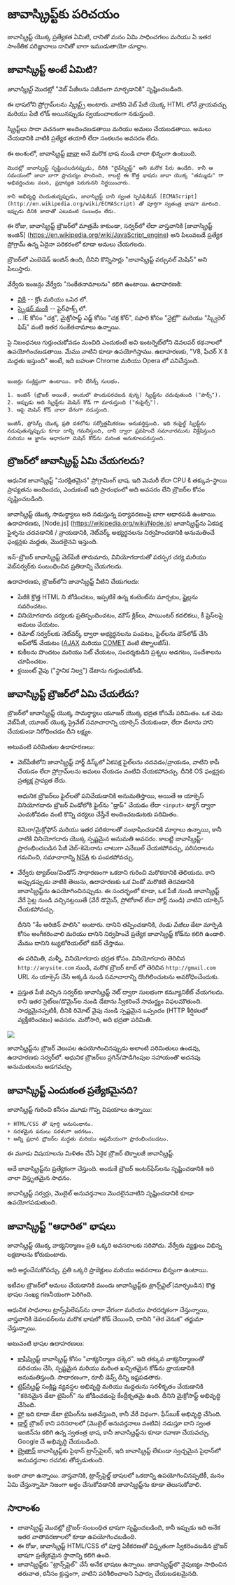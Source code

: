 # జావాస్క్రిప్ట్‌కు పరిచయం

జావాస్క్రిప్ట్ యొక్క ప్రత్యేకత ఏమిటి, దానితో మనం ఏమి సాధించగలం మరియు ఏ ఇతర సాంకేతిక పరిజ్ఞానాలు దానితో బాగా ఇముడుతాయో చూద్దాం.

## జావాస్క్రిప్ట్ అంటే ఏమిటి?

*జావాస్క్రిప్ట్* మొదట్లో "వెబ్ పేజీలను సజీవంగా మార్చడానికి" సృష్టించబడింది.

ఈ భాషలోని ప్రోగ్రామ్‌లను *స్క్రిప్ట్స్* అంటారు. వాటిని వెబ్ పేజీ యొక్క HTML లోనే వ్రాయవచ్చు మరియు పేజీ లోడ్ అయినప్పుడు స్వయంచాలకంగా నడుస్తుంది.

స్క్రిప్ట్‌లు సాదా వచనంగా అందించబడతాయి మరియు అమలు చేయబడతాయి. అమలు చేయడానికి వాటికి ప్రత్యేక తయారీ లేదా సంకలనం అవసరం లేదు.

ఈ అంశంలో, జావాస్క్రిప్ట్ [జావా](https://en.wikipedia.org/wiki/Java_(programming_language)) అనే మరొక భాష నుండి చాలా భిన్నంగా ఉంటుంది.

```smart header="దీన్ని <u>జావా</u>స్క్రిప్ట్ అని ఎందుకు పిలుస్తారు?"
మొదట్లో జావాస్క్రిప్ట్ సృష్టించబడినప్పుడు, దీనికి "లైవ్‌స్క్రిప్ట్" అని మరొక పేరు ఉండేది. కానీ ఆ సమయంలో జావా బాగా ప్రాచుర్యం పొందింది, కాబట్టి ఈ కొత్త భాషను జావా యొక్క "తమ్ముడు" గా అభివర్ణించుట వలన, ప్రధాన్యత పెరుగునని నిర్ణయించారు.

కాని అభివృద్ధి చెందుతున్నప్పుడు, జావాస్క్రిప్ట్ దాని స్వంత స్పెసిఫికేషన్ [ECMAScript] (http://en.wikipedia.org/wiki/ECMAScript) తో పూర్తిగా స్వతంత్ర భాషగా మారింది. ఇప్పుడు దీనికి జావాతో ఎటువంటి సంబంధం లేదు.
```

ఈ రోజు, జావాస్క్రిప్ట్ బ్రౌజర్‌లో మాత్రమే కాకుండా, సర్వర్‌లో లేదా వాస్తవానికి [జావాస్క్రిప్ట్ ఇంజిన్] (https://en.wikipedia.org/wiki/JavaScript_engine) అని పిలువబడే ప్రత్యేక ప్రోగ్రామ్ ఉన్న ఏదైనా పరికరంలో కూడా అమలు చేయగలదు.

బ్రౌజర్‌లో ఎంబెడెడ్ ఇంజిన్ ఉంది, దీనిని కొన్నిసార్లు "జావాస్క్రిప్ట్ వర్చువల్ మెషిన్" అని పిలుస్తారు.

వేర్వేరు ఇంజన్లు వేర్వేరు "సంకేతనామాలను" కలిగి ఉంటాయి. ఉదాహరణకి:

- [వి8](https://en.wikipedia.org/wiki/V8_(JavaScript_engine)) -- క్రోం మరియు ఒపెర లో.
- [స్పైడర్ మంకీ](https://en.wikipedia.org/wiki/SpiderMonkey) -- ఫైర్‌ఫాక్స్ లో.
- ...IE కోసం "చక్ర", మైక్రోసాఫ్ట్ ఎడ్జ్ కోసం "చక్ర కోర్", సఫారి కోసం "నైట్రో" మరియు "స్క్విరెల్ ఫిష్" వంటి ఇతర సంకేతనామాలు ఉన్నాయి.

పై నిబంధనలు గుర్తుంచుకోవడం మంచిది ఎందుకంటే అవి ఇంటర్నెట్‌లోని డెవలపర్ కథనాలలో ఉపయోగించబడతాయి. మేము వాటిని కూడా ఉపయోగిస్తాము. ఉదాహరణకు, "V8, ఫీచర్ X కి మద్దతు ఇస్తుంది" అంటే, ఇది బహుశా Chrome మరియు Opera లో పనిచేస్తుంది.

```smart header="ఇంజన్లు ఎలా పని చేస్తాయి?"

ఇంజన్లు సంక్లిష్టంగా ఉంటాయి. కానీ బేసిక్స్ సులభం.

1. ఇంజిన్ (బ్రౌజర్ అయితే, అందులొ పొందుపరచబడి వున్న) స్క్రిప్ట్‌ను చదువుతుంది ("పార్స్").
2. అప్పుడు అది స్క్రిప్ట్‌ను మెషిన్ కోడ్ గా మారుస్తుంది ("కంపైల్స్").
3. ఆపై మెషిన్ కోడ్ చాలా వేగంగా నడుస్తుంది.

ఇంజిన్, ప్రోసెస్స్ యొక్క ప్రతి దశలోను సర్వోత్తమీకరణం అనువర్తిస్తుంది. ఇది కంపైల్డ్ స్క్రిప్ట్‌ను నడుపుతున్నప్పుడు కూడా దాన్ని గమనిస్తుంది, దాని ద్వారా ప్రవహించే సమాచారమును విశ్లేషిస్తుంది మరియు ఆ జ్ఞానం ఆధారంగా మెషిన్ కోడ్‌ను మరింత అనుకూలపరుస్తుంది.
```

## బ్రౌజర్‌లో జావాస్క్రిప్ట్ ఏమి చేయగలదు?

ఆధునిక జావాస్క్రిప్ట్ "సురక్షితమైన" ప్రోగ్రామింగ్ భాష. ఇది మెమరీ లేదా CPU కి తక్కువ-స్థాయి ప్రాప్యతను అందించదు, ఎందుకంటే ఇది ప్రారంభంలో అది అవసరం లేని బ్రౌజర్‌ల కోసం సృష్టించబడింది.

జావాస్క్రిప్ట్ యొక్క సామర్థ్యాలు అది నడుస్తున్న పర్యావరణంపై బాగా ఆధారపడి ఉంటాయి. ఉదాహరణకు, [Node.js] (https://wikipedia.org/wiki/Node.js) జావాస్క్రిప్ట్‌ను ఏకపక్ష ఫైళ్ళను చదవడానికి / వ్రాయడానికి, నెట్‌వర్క్ అభ్యర్థనలను నిర్వహించడానికి అనుమతించే ఫంక్షన్లకు మద్దతు, మొదలైనవి ఇస్తుంది.

ఇన్-బ్రౌజర్ జావాస్క్రిప్ట్ వెబ్‌పేజీ తారుమారు, వినియోగదారుతో పరస్పర చర్య మరియు వెబ్‌సర్వర్‌కు సంబంధించిన ప్రతిదాన్ని చేయగలదు.

ఉదాహరణకు, బ్రౌజర్‌లోని జావాస్క్రిప్ట్ వీటిని చేయగలదు:

- పేజీకి క్రొత్త HTML ని జోడించటం, ఇప్పటికే ఉన్న కంటెంట్‌ను మార్చటం, ష్టైల్లను సవరించటం.
- వినియోగదారు చర్యలకు ప్రతిస్పందించటం, మౌస్ క్లిక్‌లు, పాయింటర్ కదలికలు, కీ ప్రెస్‌లపై అమలు చేయటం.
- రిమోట్ సర్వర్‌లకు నెట్‌వర్క్ ద్వారా అభ్యర్థనలను పంపటం, ఫైల్‌లను డౌన్‌లోడ్ చేసి అప్‌లోడ్ చేయటం ([AJAX](https://en.wikipedia.org/wiki/Ajax_(programming)) మరియు [COMET](https://en.wikipedia.org/wiki/Comet_(programming)) వంటి టెక్నాలజీస్).
- కుకీలను పొందటం మరియు సెట్ చేయటం, సందర్శకుడిని ప్రశ్నలు అడగటం, సందేశాలను చూపించటం.
- క్లయింట్ వైపు ("స్థానిక నిల్వ") డేటాను గుర్తుంచుకోండి.

## జావాస్క్రిప్ట్ బ్రౌజర్‌లో ఏమి చేయలేదు?

బ్రౌజర్‌లో జావాస్క్రిప్ట్ యొక్క సామర్థ్యాలు యూజర్ యొక్క భద్రత కోసమే పరిమితం. ఒక చెడు వెబ్‌పేజీ, యూజర్ యొక్క ప్రైవేట్ సమాచారాన్ని యాక్సెస్ చేయకుండా, లేదా డేటాను హాని చేయకుండా నిరోధించడం దీని లక్ష్యం.

అటువంటి పరిమితుల ఉదాహరణలు:

- వెబ్‌పేజీలోని జావాస్క్రిప్ట్ హార్డ్ డిస్క్‌లో ఏకపక్ష ఫైల్‌లను చదవడం/వ్రాయడం, వాటిని కాపీ చేయడం లేదా ప్రోగ్రామ్‌లను అమలు చేయడం వంటివి చేయకపోవచ్చు. దీనికి OS ఫంక్షన్లకు ప్రత్యక్ష ప్రాప్యత లేదు.

  ఆధునిక బ్రౌజర్‌లు ఫైల్‌లతో పనిచేయడానికి అనుమతిస్తాయి, అయితే ఆ యాక్సెస్ వినియోగదారు బ్రౌజర్ విండోలోకి ఫైల్‌ను "డ్రాప్" చేయడం లేదా `<input>` ట్యాగ్ ద్వారా ఎంచుకోవడం వంటి కొన్ని చర్యలు చేస్తేనే అందించబడుటకు పరిమితం.

  కెమెరా/మైక్రోఫోన్ మరియు ఇతర పరికరాలతో సంభాషించడానికి మార్గాలు ఉన్నాయి, కానీ వాటికి వినియోగదారు యొక్క స్పష్టమైన అనుమతి అవసరం. కాబట్టి జావాస్క్రిప్ట్-ప్రారంభించబడిన పేజీ వెబ్-కెమెరాను చాటుగా ఎనేబుల్ చేయకపోవచ్చు, పరిసరాలను గమనించి, సమాచారాన్ని [NSA](https://en.wikipedia.org/wiki/National_Security_Agency) కు పంపకపోవచ్చు.

- వేర్వేరు ట్యాబ్‌లు/విండోస్ సాధారణంగా ఒకదాని గురించి మరొకదానికి తెలియదు. కాని అప్పుడప్పుడు వాటికి తెలుసు, ఉదాహరణకు ఒక విండో మరొకటి తెరవడానికి జావాస్క్రిప్ట్‌ను ఉపయోగించినప్పుడు. ఈ సందర్భంలో కూడా, ఒక పేజీ నుండి జావాస్క్రిప్ట్ వేరే సైట్ల నుండి వచ్చినట్లయితే (వేరే డొమైన్, ప్రోటోకాల్ లేదా పోర్ట్ నుండి) వాటిని యాక్సెస్ చేయకపోవచ్చు.

  దీనిని "శేం ఆరిజిన్ పాలిసి" అంటారు. దానిని తప్పించడానికి, *రెండు పేజీలు* డేటా మార్పిడి కోసం అంగీకరించాలి మరియు దానిని నిర్వహించే ప్రత్యేక జావాస్క్రిప్ట్ కోడ్‌ను కలిగి ఉండాలి. మేము దానిని ట్యుటోరియల్‌లో కవర్ చేస్తాము.

  ఈ పరిమితి, మళ్ళీ, వినియోగదారు భద్రత కోసం. వినియోగదారు తెరిచిన `http://anysite.com` నుండి, మరొక బ్రౌజర్ టాబ్ లో తెరిచిన `http://gmail.com` URL ను యాక్సెస్ చేసి అక్కడి నుండి సమాచారాన్ని దొంగిలించుటను అవరోధించేందుకు.

- ప్రస్తుత పేజీ వచ్చిన సర్వర్‌కు జావాస్క్రిప్ట్ నెట్ ద్వారా సులభంగా కమ్యూనికేట్ చేయగలదు. కానీ ఇతర సైట్‌లు/డొమైన్‌ల నుండి డేటాను స్వీకరించే సామర్థ్యం విఫలమౌతుంది. సాధ్యమైనప్పటికీ, దీనికి రిమోట్ వైపు నుండి స్పష్టమైన ఒప్పందం (HTTP శీర్షికలలో వ్యక్తీకరించటం) అవసరం. మరోసారి, అది భద్రతా పరిమితి.


![](limitations.svg)

జావాస్క్రిప్ట్‌ను బ్రౌజర్ వెలుపల ఉపయోగించినప్పుడు అలాంటి పరిమితులు ఉండవు, ఉదాహరణకు సర్వర్‌లో. ఆధునిక బ్రౌజర్‌లు ప్లగిన్/పొడిగింపుల సహాయంతొ అదనపు అనుమతులను అడగవచ్చు.

## జావాస్క్రిప్ట్ ఎందుకంత ప్రత్యేకమైనది?

జావాస్క్రిప్ట్ గురించి కనీసం *మూడు* గొప్ప విషయాలు ఉన్నాయి:

```compare
+ HTML/CSS తో పూర్తి అనుసంధానం.
+ సరళమైన పనులు సరళంగా జరగటం.
+ అన్ని ప్రధాన బ్రౌజర్‌ల మద్దతు మరియు అప్రమేయంగా ప్రారంభించబడటం.
```

ఈ మూడు విషయాలను మిళితం చేసే ఏకైక బ్రౌజర్ టెక్నాలజీ జావాస్క్రిప్ట్.

అదే జావాస్క్రిప్ట్‌ను ప్రత్యేకంగా చేస్తుంది. అందుకే బ్రౌజర్ ఇంటర్‌ఫేస్‌లను సృష్టించడానికి ఇది చాలా విస్తృతమైన సాధనం.

జావాస్క్రిప్ట్ సర్వర్లు, మొబైల్ అనువర్తనాలు మొదలైనవాటిని సృష్టించడానికి కూడా ఉపయోగపడుతుంది.

## జావాస్క్రిప్ట్ "ఆధారిత" భాషలు

జావాస్క్రిప్ట్ యొక్క వాక్యనిర్మాణం ప్రతి ఒక్కరి అవసరాలకు సరిపోదు. వేర్వేరు వ్యక్తులు విభిన్న లక్షణాలను కోరుకుంటారు.

అది అర్థంచేసుకోవచ్చు. ప్రతి ఒక్కరి ప్రాజెక్టులు మరియు అవసరాలు భిన్నంగా ఉంటాయి.

ఇటీవల బ్రౌజర్‌లో అమలు చేయడానికి ముందు జావాస్క్రిప్ట్‌కు *ట్రాన్స్‌పైల్* (మార్చబడిన) కొత్త భాషల సంఖ్య గణనీయంగా పెరిగింది.

ఆధునిక సాధనాలు ట్రాన్స్‌పిలేషన్‌ను చాలా వేగంగా మరియు పారదర్శకంగా చేస్తున్నాయి, వాస్తవానికి డెవలపర్‌లను మరొక భాషలో కోడ్ చేయించి, దానిని "తెర వెనుక" తర్జుమా చేస్తున్నాయి.

అటువంటి భాషల ఉదాహరణలు:

- [కాఫీస్క్రిప్ట్](http://coffeescript.org/) జావాస్క్రిప్ట్ కోసం "వాక్యనిర్మాణ చక్కెర". ఇది తక్కువ వాక్యనిర్మాణంతో పరిచయం చేసి, స్పష్టమైన మరియు మరింత ఖచ్చితమైన కోడ్‌ను వ్రాయడానికి అనుమతిస్తుంది. సాధారణంగా, రూబీ డెవ్స్ దీన్ని ఇష్టపడతారు.
- [టైప్‌స్క్రిప్ట్](http://www.typescriptlang.org/) సంక్లిష్ట వ్యవస్థల అభివృద్ధి మరియు మద్దతును సరళీకృతం చేయడానికి "కఠినమైన డేటా టైపింగ్" ను జోడించడంపై కేంద్రీకృతమై ఉంది. దీనిని మైక్రోసాఫ్ట్ అభివృద్ధి చేసింది.
- [ఫ్లో](http://flow.org/) ఇది కూడా డేటా టైపింగ్‌ను జతచేస్తుంది, కానీ వేరే విధంగా. ఫేస్‌బుక్ అభివృద్ధి చేసింది.
- [డార్ట్](https://www.dartlang.org/) బ్రౌజర్ కాని పరిసరాలలో (మొబైల్ అనువర్తనాలు వంటివి) నడుస్తూ దాని స్వంత ఇంజిన్‌ను కలిగి ఉన్న స్వతంత్ర భాష, కానీ జావాస్క్రిప్ట్‌ను కూడా రవాణా చేయవచ్చు. Google చే అభివృద్ధి చేయబడింది.
- [బ్రైతాన్](https://brython.info/) జావాస్క్రిప్ట్‌కు పైథాన్ ట్రాన్స్‌పైలర్, ఇది జావాస్క్రిప్ట్ లేకుండా స్వచ్ఛమైన పైథాన్‌లో అనువర్తనాల రచనకు తోడ్పడుతుంది.


ఇంకా చాలా ఉన్నాయి. వాస్తవానికి, ట్రాన్స్‌పైల్డ్ భాషలలో ఒకదాన్ని ఉపయోగించినప్పటికీ, మనం ఏమి చేస్తున్నామో నిజంగా అర్థం చేసుకోవడానికి జావాస్క్రిప్ట్‌ను కూడా తెలుసుకోవాలి.

## సారాంశం

- జావాస్క్రిప్ట్ మొదట్లో బ్రౌజర్-సంబంధిత భాషగా సృష్టించబడింది, కానీ ఇప్పుడు ఇది అనేక ఇతర వాతావరణాలలో కూడా ఉపయోగించబడింది.
- ఈ రోజు, జావాస్క్రిప్ట్ HTML/CSS లో పూర్తి ఏకీకరణతో విస్తృతంగా స్వీకరించబడిన బ్రౌజర్ భాషగా ప్రత్యేకమైన స్థానాన్ని కలిగి ఉంది.
- జావాస్క్రిప్ట్‌కు "ట్రాన్స్‌పైల్" చేసే అనేక భాషలు ఉన్నాయి. జావాస్క్రిప్ట్‌లొ నైపుణ్యం సాధించిన తరువాత, కనీసం క్లుప్తంగా, వాటిని పరిశీలించాలని సిఫార్సు చేయబడటమైనది.
